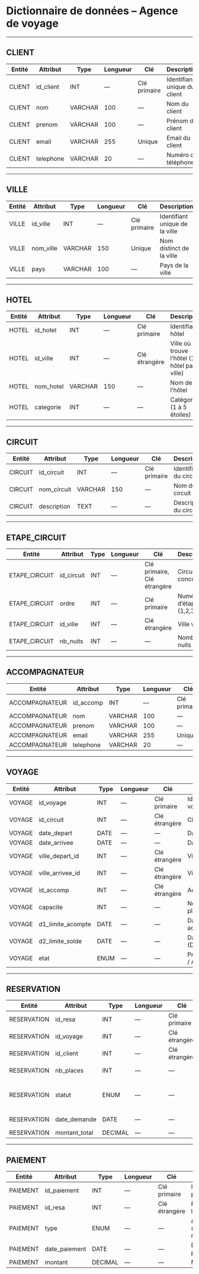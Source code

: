 # Dictionnaire de données – Agence de voyage

---

## CLIENT
| Entité | Attribut   | Type     | Longueur | Clé           | Description |
|--------|------------|----------|----------|---------------|-------------|
| CLIENT | id_client  | INT      | —        | Clé primaire  | Identifiant unique du client |
| CLIENT | nom        | VARCHAR  | 100      | —             | Nom du client |
| CLIENT | prenom     | VARCHAR  | 100      | —             | Prénom du client |
| CLIENT | email      | VARCHAR  | 255      | Unique        | Email du client |
| CLIENT | telephone  | VARCHAR  | 20       | —             | Numéro de téléphone |

---

## VILLE
| Entité | Attribut   | Type     | Longueur | Clé           | Description |
|--------|------------|----------|----------|---------------|-------------|
| VILLE  | id_ville   | INT      | —        | Clé primaire  | Identifiant unique de la ville |
| VILLE  | nom_ville  | VARCHAR  | 150      | Unique        | Nom distinct de la ville |
| VILLE  | pays       | VARCHAR  | 100      | —             | Pays de la ville |

---

## HOTEL
| Entité | Attribut   | Type     | Longueur | Clé                | Description |
|--------|------------|----------|----------|--------------------|-------------|
| HOTEL  | id_hotel   | INT      | —        | Clé primaire       | Identifiant hôtel |
| HOTEL  | id_ville   | INT      | —        | Clé étrangère      | Ville où se trouve l’hôtel (1 hôtel par ville) |
| HOTEL  | nom_hotel  | VARCHAR  | 150      | —                  | Nom de l’hôtel |
| HOTEL  | categorie  | INT      | —        | —                  | Catégorie (1 à 5 étoiles) |

---

## CIRCUIT
| Entité  | Attribut     | Type     | Longueur | Clé           | Description |
|---------|--------------|----------|----------|---------------|-------------|
| CIRCUIT | id_circuit   | INT      | —        | Clé primaire  | Identifiant du circuit |
| CIRCUIT | nom_circuit  | VARCHAR  | 150      | —             | Nom du circuit |
| CIRCUIT | description  | TEXT     | —        | —             | Description du circuit |

---

## ETAPE_CIRCUIT
| Entité        | Attribut   | Type | Longueur | Clé                          | Description |
|---------------|------------|------|----------|------------------------------|-------------|
| ETAPE_CIRCUIT | id_circuit | INT  | —        | Clé primaire, Clé étrangère | Circuit concerné |
| ETAPE_CIRCUIT | ordre      | INT  | —        | Clé primaire          | Numéro d’étape (1,2,3,…) |
| ETAPE_CIRCUIT | id_ville   | INT  | —        | Clé étrangère                | Ville visitée |
| ETAPE_CIRCUIT | nb_nuits   | INT  | —        | —                            | Nombre de nuits (≥1) |

---

## ACCOMPAGNATEUR
| Entité        | Attribut    | Type     | Longueur | Clé           | Description |
|---------------|-------------|----------|----------|---------------|-------------|
| ACCOMPAGNATEUR| id_accomp   | INT      | —        | Clé primaire  | Identifiant accompagnateur |
| ACCOMPAGNATEUR| nom         | VARCHAR  | 100      | —             | Nom |
| ACCOMPAGNATEUR| prenom      | VARCHAR  | 100      | —             | Prénom |
| ACCOMPAGNATEUR| email       | VARCHAR  | 255      | Unique        | Email |
| ACCOMPAGNATEUR| telephone   | VARCHAR  | 20       | —             | Téléphone |

---

## VOYAGE
| Entité | Attribut          | Type    | Longueur | Clé           | Description |
|--------|------------------|---------|----------|---------------|-------------|
| VOYAGE | id_voyage        | INT     | —        | Clé primaire  | Identifiant du voyage |
| VOYAGE | id_circuit       | INT     | —        | Clé étrangère | Circuit exécuté |
| VOYAGE | date_depart      | DATE    | —        | —             | Date de départ |
| VOYAGE | date_arrivee     | DATE    | —        | —             | Date d’arrivée |
| VOYAGE | ville_depart_id  | INT     | —        | Clé étrangère | Ville de départ |
| VOYAGE | ville_arrivee_id | INT     | —        | Clé étrangère | Ville d’arrivée |
| VOYAGE | id_accomp        | INT     | —        | Clé étrangère | Accompagnateur |
| VOYAGE | capacite         | INT     | —        | —             | Nombre total de places |
| VOYAGE | d1_limite_acompte| DATE    | —        | —             | Date limite acompte (D1) |
| VOYAGE | d2_limite_solde  | DATE    | —        | —             | Date limite solde (D2) |
| VOYAGE | etat             | ENUM    | —        | —             | Prévu / Confirmé / Annulé |

---

## RESERVATION
| Entité     | Attribut       | Type     | Longueur | Clé           | Description |
|------------|----------------|----------|----------|---------------|-------------|
| RESERVATION| id_resa        | INT      | —        | Clé primaire  | Identifiant réservation |
| RESERVATION| id_voyage      | INT      | —        | Clé étrangère | Voyage lié |
| RESERVATION| id_client      | INT      | —        | Clé étrangère | Client qui réserve |
| RESERVATION| nb_places      | INT      | —        | —             | Nombre de places |
| RESERVATION| statut         | ENUM     | —        | —             | en_attente / acompte_versé / définitive / annulée |
| RESERVATION| date_demande   | DATE     | —        | —             | Date de la demande |
| RESERVATION| montant_total  | DECIMAL  | —        | —             | Prix total prévu |

---

## PAIEMENT
| Entité  | Attribut      | Type     | Longueur | Clé           | Description |
|---------|---------------|----------|----------|---------------|-------------|
| PAIEMENT| id_paiement   | INT      | —        | Clé primaire  | Identifiant du paiement |
| PAIEMENT| id_resa       | INT      | —        | Clé étrangère | Réservation liée |
| PAIEMENT| type          | ENUM     | —        | —             | acompte / solde / remboursement |
| PAIEMENT| date_paiement | DATE     | —        | —             | Date du paiement |
| PAIEMENT| montant       | DECIMAL  | —        | —             | Montant payé |
